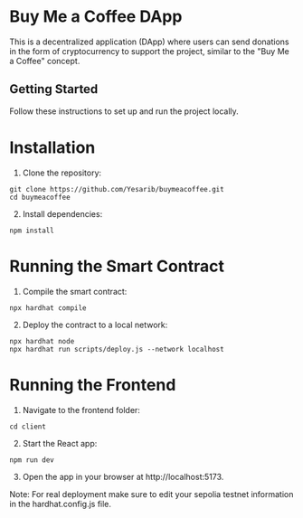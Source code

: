 # Buy Me a Coffee DApp

This is a decentralized application (DApp) where users can send donations in the form of cryptocurrency to support the project, similar to the "Buy Me a Coffee" concept.

## Getting Started
Follow these instructions to set up and run the project locally.

# Installation
1. Clone the repository:  
```
git clone https://github.com/Yesarib/buymeacoffee.git
cd buymeacoffee
```
2. Install dependencies:
```
npm install
```
# Running the Smart Contract
1. Compile the smart contract:
  ```
  npx hardhat compile
  ```
2. Deploy the contract to a local network:
  ```
  npx hardhat node
  npx hardhat run scripts/deploy.js --network localhost
  ```
# Running the Frontend
1. Navigate to the frontend folder:
  ```
  cd client
  ```
2. Start the React app:
  ```
  npm run dev
  ```
3. Open the app in your browser at http://localhost:5173.

Note: For real deployment make sure to edit your sepolia testnet information in the hardhat.config.js file.
